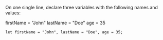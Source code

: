On one single line, declare three variables with the following names and values:

firstName = "John"
lastName = "Doe"
age = 35

    let firstName = "John", lastName = "Doe", age = 35;
